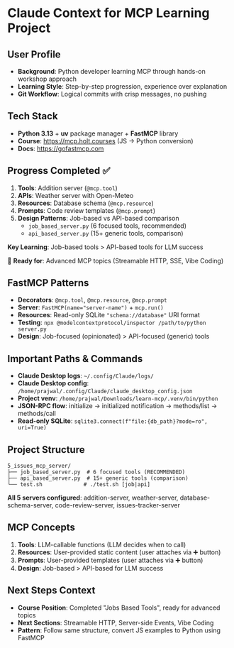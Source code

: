 # Claude Context for MCP Learning Project

## User Profile
- **Background**: Python developer learning MCP through hands-on workshop approach
- **Learning Style**: Step-by-step progression, experience over explanation
- **Git Workflow**: Logical commits with crisp messages, no pushing

## Tech Stack
- **Python 3.13** + **uv** package manager + **FastMCP** library
- **Course**: https://mcp.holt.courses (JS → Python conversion)
- **Docs**: https://gofastmcp.com

## Progress Completed ✅
1. **Tools**: Addition server (`@mcp.tool`)
2. **APIs**: Weather server with Open-Meteo
3. **Resources**: Database schema (`@mcp.resource`) 
4. **Prompts**: Code review templates (`@mcp.prompt`)
5. **Design Patterns**: Job-based vs API-based comparison
   - `job_based_server.py` (6 focused tools, recommended)
   - `api_based_server.py` (15+ generic tools, comparison)

**Key Learning**: Job-based tools > API-based tools for LLM success

🔄 **Ready for**: Advanced MCP topics (Streamable HTTP, SSE, Vibe Coding)

## FastMCP Patterns
- **Decorators**: `@mcp.tool`, `@mcp.resource`, `@mcp.prompt`
- **Server**: `FastMCP(name="server-name")` + `mcp.run()`
- **Resources**: Read-only SQLite `"schema://database"` URI format
- **Testing**: `npx @modelcontextprotocol/inspector /path/to/python server.py`
- **Design**: Job-focused (opinionated) > API-focused (generic) tools

## Important Paths & Commands
- **Claude Desktop logs**: `~/.config/Claude/logs/`
- **Claude Desktop config**: `/home/prajwal/.config/Claude/claude_desktop_config.json`
- **Project venv**: `/home/prajwal/Downloads/learn-mcp/.venv/bin/python`
- **JSON-RPC flow**: initialize → initialized notification → methods/list → methods/call
- **Read-only SQLite**: `sqlite3.connect(f"file:{db_path}?mode=ro", uri=True)`

## Project Structure
```
5_issues_mcp_server/
├── job_based_server.py  # 6 focused tools (RECOMMENDED)
├── api_based_server.py  # 15+ generic tools (comparison)
└── test.sh             # ./test.sh [job|api]
```

**All 5 servers configured**: addition-server, weather-server, database-schema-server, code-review-server, issues-tracker-server

## MCP Concepts
1. **Tools**: LLM-callable functions (LLM decides when to call)
2. **Resources**: User-provided static content (user attaches via ➕ button)
3. **Prompts**: User-provided templates (user attaches via ➕ button)  
4. **Design**: Job-based > API-based for LLM success

## Next Steps Context
- **Course Position**: Completed "Jobs Based Tools", ready for advanced topics
- **Next Sections**: Streamable HTTP, Server-side Events, Vibe Coding
- **Pattern**: Follow same structure, convert JS examples to Python using FastMCP